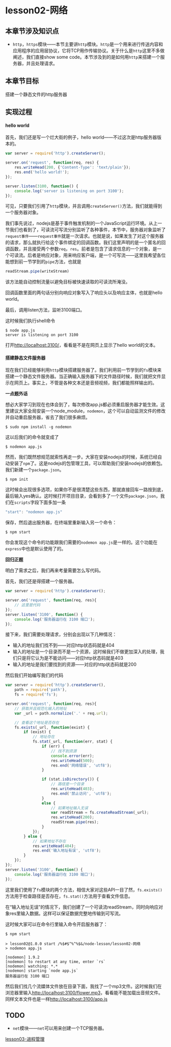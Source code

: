 # lesson02-网络

## 本章节涉及知识点

* `http`，`https`模块——本节主要讲`http`模块。`http`是一个用来进行传送内容和应用程序的应用层协议，它将TCP用作传输协议。关于什么是`http`这里不多做阐述，我们直接show some code。本节涉及到的是如何用`http`来搭建一个服务器，并且处理请求。


## 本章节目标

搭建一个静态文件的http服务器

## 实现过程

#### hello world

首先，我们还是写一个烂大街的例子，hello world——不过这次是http服务器版本的。

```javascript
var server = require('http').createServer();

server.on('request', function(req, res) {
	res.writeHead(200, {'Content-Type': 'text/plain'});
	res.end('hello world!');
});

server.listen(3100, function() {
	console.log('server is listening on port 3100');
});
```
可见，只要我们引用了`http`模块，并且调用`createServer()`方法，我们就能得到一个服务器对象。

我们事先说过，nodejs是基于事件触发机制的一个JavaScript运行环境。从上一节我们也看到了，可读流可写流分别监听了各种事件，本节中，服务器对象监听了`request事件`——`request事件`就是一次请求。也就是说，如果发生了对这个服务器的请求，那么就执行给这个事件绑定的回调函数。我们这里声明的是一个匿名的回调函数，并且接受两个参数`req`，`res`。前者是包含了请求信息的一个对象，是一个可读流。后者是响应对象，用来响应客户端，是一个可写流——这里我希望各位能想到前一节学到的`pipe`方法，也就是

```javascript
readStream.pipe(writeStream)
```

该方法能自动控制流量以避免目标被快速读取的可读流所淹没。

回调函数里面的两句话分别向响应对象写入了响应头以及响应主体，也就是hello world。

最后，调用listen方法，监听3100端口。

这时候我们执行shell命令

```
$ node app.js
server is listening on port 3100
```

打开[http://localhost:3100/](http://localhost:3100/)，看看是不是在网页上显示了hello world的文本。

#### 搭建静态文件服务器

现在我们已经能够利用`http`模块搭建服务器了。我们利用前一节学到的`fs`模块来搭建一个静态文件服务器。当正确输入服务器下的文件路径时候，我们就把文件显示在网页上。事实上，不管是各种文本还是音频视频，我们都能照样输出的。

**一点题外话**

想必大家学习到现在也体会到了，每次修改app.js都必须重启服务器才能生效。这里建议大家全局安装一个node_module，`nodemon`，这个可以自动监测文件的修改并自动重启服务器，省去了我们很多麻烦。

```
$ sudo npm install -g nodemon
```
这以后我们的命令就变成了
```
$ nodemon app.js
```

然而，我们既然想规范就索性再走一步。大家在安装nodejs的时候，系统已经自动安装了`npm`了。这是nodejs的包管理工具，可以帮助我们安装nodejs的依赖包。我们新建一个`package.json`。

```
$ npm init
```

这时候会出现很多选项，如果你不是很清楚这些东西，那就直接回车一路按到底，最后输入yes确认。这时候打开项目目录，会看到多了一个文件`package.json`，我们在`scripts`字段下面多加一条

```javascript
"start": "nodemon app.js"
```

保存，然后退出服务器，在终端里重新输入另一个命令：

```
$ npm start
```

你会发现这个命令的功能跟我们需要的`nodemon app.js`是一样的。这个功能在`express`中也是默认使用了的。

**回归正题**

明白了需求之后，我们再来考量需要怎么写代码。

首先，我们还是得搭建一个服务器。

```javascript
var server = require('http').createServer();

server.on('request', function(req, res){
	// 这里是代码
});
server.listen('3100', function() {
	console.log('服务器运行在 3100 端口');
});
```
接下来，我们需要处理请求，分别会出现以下几种情况：
* 输入的地址我们找不到——对应http状态码就是404
* 输入的地址是一个目录而不是一个资源，这时候我们不做更加深入的处理，我们只是将它认为是不能访问——对应http状态码就是403
* 输入的地址是我们要找到的资源——对应的http状态码就是200

然后我们开始编写我们的代码

```javascript
var server = require('http').createServer(),
	path = require('path'),
	fs = require('fs');

server.on('request', function(req, res){
	// 获取并且规范化输入的地址
	var _url = path.normalize('.' + req.url);

	// 查看这个地址是否存在
	fs.exists(_url, function(exist) {
		if (exist) {
			// 地址存在
			fs.stat(_url, function(err, stat) {
				if (err) {
					// 找不到资源
					console.error(err);
					res.writeHead(500);
					res.end('网络错误', 'utf8');
				}

				if (stat.isDirectory()) {
					// 路径是一个目录
					res.writeHead(403);
					res.end('禁止访问', 'utf8');
				} 
				else {
					// 如果地址输入无误
					var readStream = fs.createReadStream(_url);
					res.writeHead(200);
					readStream.pipe(res);
				} 
			});
		} else {
			// 如果地址不存在
			res.writeHead(404);
			res.end('输入地址有误', 'utf8');
		}
	});
});
server.listen('3100', function() {
	console.log('服务器运行在 3100 端口');
});
```
这里我们使用了`fs`模块的两个方法，相信大家对这些API一目了然，`fs.exists()`方法用于检查路径是否存在，`fs.stat()`方法用于查看文件信息。

在“输入地址无误”的情况下，我们创建了一个可读流readStream，同时向响应对象res里输入数据。这样可以保证数据完整地传输到可写流。

这时候大家可以在命令行里输入命令开启服务器了：

```
$ npm start

> lesson02@1.0.0 start /%$#$^%^%$&/node-lesson/lesson02-网络
> nodemon app.js

[nodemon] 1.9.2
[nodemon] to restart at any time, enter `rs`
[nodemon] watching: *.*
[nodemon] starting `node app.js`
服务器运行在 3100 端口
```

然后我们找几个流媒体文件放在目录下面，我找了一个mp3文件。这时候我们在浏览器里输入[http://localhost:3100/flower.mp3](http://localhost:3100/flower.mp3)，看看能不能加载出音频文件。同样文本文件也是一样[http://localhost:3100/app.js](http://localhost:3100/app.js)

## TODO

* `net`模块——`net`可以用来创建一个TCP服务器。


[lesson03-进程管理](../lesson03-进程管理/README.md)









